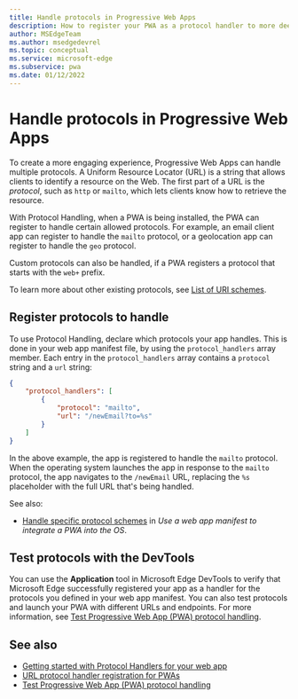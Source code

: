 ```yaml
---
title: Handle protocols in Progressive Web Apps
description: How to register your PWA as a protocol handler to more deeply integrate it in the operating system with other applications.
author: MSEdgeTeam
ms.author: msedgedevrel
ms.topic: conceptual
ms.service: microsoft-edge
ms.subservice: pwa
ms.date: 01/12/2022
---
```

# Handle protocols in Progressive Web Apps

To create a more engaging experience, Progressive Web Apps can handle multiple protocols.  A Uniform Resource Locator (URL) is a string that allows clients to identify a resource on the Web. The first part of a URL is the _protocol_, such as `http` or `mailto`, which lets clients know how to retrieve the resource.

With Protocol Handling, when a PWA is being installed, the PWA can register to handle certain allowed protocols.  For example, an email client app can register to handle the `mailto` protocol, or a geolocation app can register to handle the `geo` protocol.

Custom protocols can also be handled, if a PWA registers a protocol that starts with the `web+` prefix.

To learn more about other existing protocols, see [List of URI schemes](https://wikipedia.org/wiki/List_of_URI_schemes).


<!-- ====================================================================== -->
## Register protocols to handle

To use Protocol Handling, declare which protocols your app handles. This is done in your web app manifest file, by using the `protocol_handlers` array member.  Each entry in the `protocol_handlers` array contains a `protocol` string and a `url` string:

```json
{
    "protocol_handlers": [
        {
            "protocol": "mailto",
            "url": "/newEmail?to=%s"
        }
    ]
}
```

In the above example, the app is registered to handle the `mailto` protocol.  When the operating system launches the app in response to the `mailto` protocol, the app navigates to the `/newEmail` URL, replacing the `%s` placeholder with the full URL that's being handled.

See also:
* [Handle specific protocol schemes](./web-app-manifests.md#handle-specific-protocol-schemes) in _Use a web app manifest to integrate a PWA into the OS_.


<!-- ====================================================================== -->
## Test protocols with the DevTools

You can use the **Application** tool in Microsoft Edge DevTools to verify that Microsoft Edge successfully registered your app as a handler for the protocols you defined in your web app manifest.  You can also test protocols and launch your PWA with different URLs and endpoints.  For more information, see [Test Progressive Web App (PWA) protocol handling](../../devtools-guide-chromium/progressive-web-apps/protocol-handlers.md).


<!-- ====================================================================== -->
## See also

*  [Getting started with Protocol Handlers for your web app](https://blogs.windows.com/msedgedev/2022/01/20/getting-started-url-protocol-handlers-microsoft-edge/)
*  [URL protocol handler registration for PWAs](https://web.dev/url-protocol-handler/)
*  [Test Progressive Web App (PWA) protocol handling](../../devtools-guide-chromium/progressive-web-apps/protocol-handlers.md)
